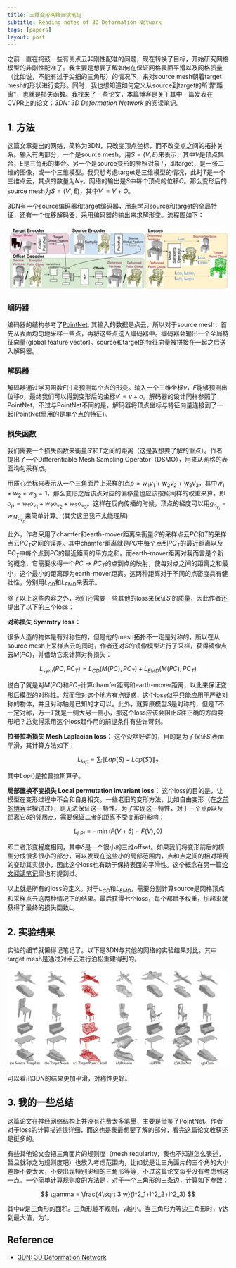 ```yaml
---
title: 三维变形网络阅读笔记
subtitle: Reading notes of 3D Deformation Network
tags: [papers]
layout: post
---
```

<head>
    <script src="https://cdn.mathjax.org/mathjax/latest/MathJax.js?config=TeX-AMS-MML_HTMLorMML" type="text/javascript"></script>
    <script type="text/x-mathjax-config">
        MathJax.Hub.Config({
            tex2jax: {
            skipTags: ['script', 'noscript', 'style', 'textarea', 'pre'],
            inlineMath: [['$','$']]
            }
        });
    </script>
</head>

之前一直在捣鼓一些有关点云非刚性配准的问题，现在转换了目标，开始研究网格模型的非刚性配准了。我主要是想要了解如何在保证网格表面平滑以及网格质量（比如说，不能有过于尖细的三角形）的情况下，来对source mesh朝着target mesh的形状进行变形。同时，我也想知道如何定义从source到target的所谓“距离”，也就是损失函数。我找来了一些论文，本篇博客是关于其中一篇发表在CVPR上的论文：*3DN: 3D Deformation Network* 的阅读笔记。


## 1. 方法
这篇文章提出的网络，简称为3DN，只改变顶点坐标，而不改变点之间的拓扑关系。输入有两部分，一个是source mesh，用$S=(V,E)$来表示，其中$V$是顶点集合，$E$是三角形的集合。另一个是source变形的参照对象$T$，即target，是一张二维的图像，或一个三维模型。我只想考虑target是三维模型的情况，此时$T$是一个三维点云，其点的数量为$N_T$。网络的输出是$S$中每个顶点的位移$O$。那么变形后的source mesh为$S=(V',E)$，其中$V' = V+O$。

3DN有一个source编码器和target编码器，用来学习source和target的全局特征，还有一个位移解码器，采用编码器的输出来求解形变。流程图如下：

<div align=center>
    <img src="../assets/2022-06-20/workflow.png"/>
</div>

### 编码器

编码器的结构参考了[PointNet](https://openaccess.thecvf.com/content_cvpr_2017/papers/Qi_PointNet_Deep_Learning_CVPR_2017_paper.pdf), 其输入的数据是点云，所以对于source mesh，首先从表面均匀地采样一些点，再将这些点送入编码器中。编码器会输出一个全局特征向量(global feature vector)。source和target的特征向量被拼接在一起之后送入解码器。

### 解码器

解码器通过学习函数$F(\cdot)$来预测每个点的形变。输入一个三维坐标$v$，$F$能够预测出位移$o$，最终我们可以得到变形后的坐标$v' = v+o$。解码器的设计同样参照了PointNet，不过与PointNet不同的是，解码器将顶点坐标与特征向量连接到了一起(PointNet里用的是单个点的特征)。

### 损失函数

我们需要一个损失函数来衡量$S'$和$T$之间的距离（这是我想要了解的重点）。作者提出了一个Differentiable Mesh Sampling Operator（DSMO），用来从网格的表面均匀采样点。

用质心坐标来表示从一个三角面片上采样的点$p = w_1v_1+w_2v_2+w_3v_3$，其中$w_1+w_2+w_3 = 1$，那么变形之后该点对应的偏移量也应该按照同样的权重来算，即$o_p = w_1o_{v_1}+ w_2o_{v_2}+ w_3o_{v_3}$。这样在反向传播的时候，顶点的梯度可以用$g_{o_{v_i}} = w_ig_{o_{v_p}}$来简单计算。(其实这里我不太能理解)

此外，作者采用了chamfer和earth-mover距离来衡量$S'$的采样点云$PC$和$T$的采样点云$PC_T$之间的误差。其中chamfer距离就是$PC$中每个点到$PC_T$的最近距离以及$PC_T$中每个点到$PC$的最近距离的平方之和。而earth-mover距离对我而言是个新的概念，它需要求得一个$PC \rightarrow PC_T$的点到点的映射，使每对点之间的距离之和最小，这个最小的距离即为earth-mover距离。这两种距离对于不同的点密度具有健壮性，分别用$L_{CD}$和$L_{EMD}$来表示。

除了以上这些内容之外，我们还需要一些其他的loss来保证$S'$的质量，因此作者还提出了以下的三个loss：

**对称损失 Symmtry loss：**

很多人造的物体是有对称性的，但是他的mesh拓扑不一定是对称的，所以在从source mesh上采样点云的同时，作者还对$S$的镜像模型进行了采样，获得镜像点云$M(PC)$，并借助它来计算对称损失：

$$
L_{sym}(PC,PC_T) = L_{CD}(M(PC),PC_T)+ L_{EMD}(M(PC),PC_T)
$$

说白了就是对$M(PC)$和$PC_T$计算chamfer距离和earth-mover距离，以此来保证变形后模型的对称性。然而我对这个地方有点疑惑，这个loss似乎只能应用于严格对称的物体，并且对称轴是已知的才可以。此外，就算原模型$S$是对称的，但是$T$不一定对称，万一$T$就是一侧大另一侧小，那这个loss应该会阻止$S$往正确的方向变形吧？总觉得采用这个loss起作用的前提条件有些许苛刻。

**拉普拉斯损失 Mesh Laplacian loss：** 这个没啥好讲的，目的是为了保证$S'$表面平滑，其计算方法如下：

$$
L_{lap} = \sum_{i} \|Lap(S)-Lap(S')\|_2
$$

其中$Lap()$是拉普拉斯算子。

**局部置换不变损失 Local permutation invariant loss：** 这个loss的目的是，让模型在变形过程中不会和自身相交。一些老旧的变形方法，比如自由变形（在[之前的博客](https://jyyyjyyyj.github.io/2021-12-04-FFD/)里探讨过），则无法保证这一特性。为了实现这一特性，对于一个点$p$以及距离它$\delta$的邻居点，需要保证二者的距离不受变形的影响：

$$
L_{LPI} = -\min(F(V+\delta) - F(V),0)
$$

即二者形变程度相同，其中$\delta$是一个很小的三维offset。如果我们将变形前后的模型分成很多很小的部分，可以发现在这些小的局部范围内，点和点之间的相对距离的变动其实很小，因此这个loss也有助于保持表面的平滑性。这个概念在另一篇[论文阅读笔记](https://jyyyjyyyj.github.io/2021-11-23-non-paper/)里也有提到过。

以上就是所有的loss的定义。对于$L_{CD}$和$L_{EMD}$，需要分别计算source是网格顶点和采样点云这两种情况下的结果。最后获得七个loss，每个都赋予权重，加起来就获得了最终的损失函数$L$。


## 2. 实验结果

实验的细节就懒得记笔记了。以下是3DN与其他的网络的实验结果对比。其中target mesh是通过对点云进行泊松重建得到的。

<div align=center>
    <img src="../assets/2022-06-20/result1.png"/>
</div>

可以看出3DN的结果更加平滑，对称性更好。


## 3. 我的一些总结

这篇论文在神经网络结构上并没有花费太多笔墨，主要是借鉴了PointNet。作者对于loss的计算描述很详细，而这也是我最想要了解的部分，看完这篇论文收获还是挺多的。

有些其他论文会把三角面片的规则度（mesh regularity，我也不知道怎么表述，暂且就称之为规则度吧）也放入考虑范围内，比如就是让三角面片的三个角的大小差距不要太大，不要出现特别尖细的三角形等等，不过这篇论文似乎没有考虑到这一点。一个简单计算规则度的方法是，对于一个三角形的三条边，计算如下参数：

$$
\gamma = \frac{4\sqrt 3 w}{l^2_1+l^2_2+l^2_3}
$$

其中$w$是三角形的面积。三角形越不规则，$\gamma$越小。当三角形为等边三角形时，$\gamma$达到最大值，为1。


## Reference

- [3DN: 3D Deformation Network](https://openaccess.thecvf.com/content_CVPR_2019/papers/Wang_3DN_3D_Deformation_Network_CVPR_2019_paper.pdf)
